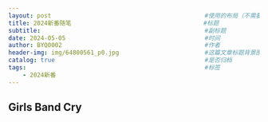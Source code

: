 ```yaml
---
layout: post                                           #使用的布局（不需要改）
title: 2024新番随笔                                     #标题
subtitle:                                              #副标题
date: 2024-05-05                                       #时间
author: BYQ0002                                        #作者
header-img: img/64800561_p0.jpg                        #这篇文章标题背景图片
catalog: true                                          #是否归档
tags:                                                  #标签
    - 2024新番
---
```


## Girls Band Cry